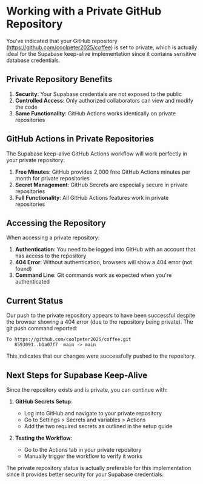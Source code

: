 # Working with a Private GitHub Repository

You've indicated that your GitHub repository (https://github.com/coolpeter2025/coffee) is set to private, which is actually ideal for the Supabase keep-alive implementation since it contains sensitive database credentials.

## Private Repository Benefits

1. **Security**: Your Supabase credentials are not exposed to the public
2. **Controlled Access**: Only authorized collaborators can view and modify the code
3. **Same Functionality**: GitHub Actions works identically on private repositories

## GitHub Actions in Private Repositories

The Supabase keep-alive GitHub Actions workflow will work perfectly in your private repository:

1. **Free Minutes**: GitHub provides 2,000 free GitHub Actions minutes per month for private repositories
2. **Secret Management**: GitHub Secrets are especially secure in private repositories
3. **Full Functionality**: All GitHub Actions features work in private repositories

## Accessing the Repository

When accessing a private repository:

1. **Authentication**: You need to be logged into GitHub with an account that has access to the repository
2. **404 Error**: Without authentication, browsers will show a 404 error (not found)
3. **Command Line**: Git commands work as expected when you're authenticated

## Current Status

Our push to the private repository appears to have been successful despite the browser showing a 404 error (due to the repository being private). The git push command reported:

```
To https://github.com/coolpeter2025/coffee.git
   8593091..b1a07f7  main -> main
```

This indicates that our changes were successfully pushed to the repository.

## Next Steps for Supabase Keep-Alive

Since the repository exists and is private, you can continue with:

1. **GitHub Secrets Setup**:
   - Log into GitHub and navigate to your private repository
   - Go to Settings > Secrets and variables > Actions
   - Add the two required secrets as outlined in the setup guide

2. **Testing the Workflow**:
   - Go to the Actions tab in your private repository
   - Manually trigger the workflow to verify it works

The private repository status is actually preferable for this implementation since it provides better security for your Supabase credentials.
